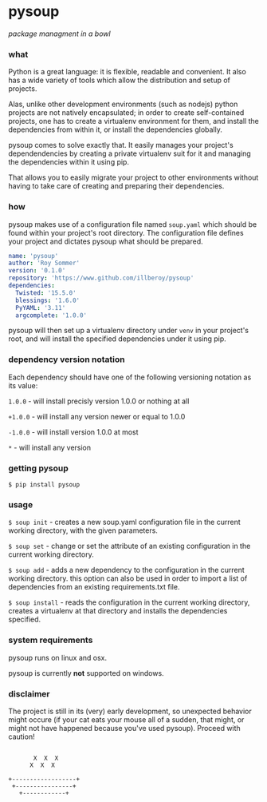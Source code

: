 # pysoup
*package managment in a bowl*

### what

Python is a great language: it is flexible, readable and convenient. It also has a wide variety of tools which allow the distribution and setup of projects.

Alas, unlike other development environments (such as nodejs) python projects are not natively encapsulated; in order to create self-contained projects, one has to create a virtualenv environment for them, and install the dependencies from within it, or install the dependencies globally.

pysoup comes to solve exactly that. It easily manages your project's dependendencies by creating a private virtualenv suit for it and managing the dependencies within it using pip.

That allows you to easily migrate your project to other environments without having to take care of creating and preparing their dependencies.

### how

pysoup makes use of a configuration file named `soup.yaml` which should be found within your project's root directory. The configuration file defines your project and dictates pysoup what should be prepared.

```yaml
name: 'pysoup'
author: 'Roy Sommer'
version: '0.1.0'
repository: 'https://www.github.com/illberoy/pysoup'
dependencies:
  Twisted: '15.5.0'
  blessings: '1.6.0'
  PyYAML: '3.11'
  argcomplete: '1.0.0'
```

pysoup will then set up a virtualenv directory under `venv` in your project's root, and will install the specified dependencies under it using pip.

### dependency version notation

Each dependency should have one of the following versioning notation as its value:

`1.0.0` - will install precisly version 1.0.0 or nothing at all

`+1.0.0` - will install any version newer or equal to 1.0.0

`-1.0.0` - will install version 1.0.0 at most

`*` - will install any version

### getting pysoup

`$ pip install pysoup`

### usage

`$ soup init` - creates a new soup.yaml configuration file in the current working directory, with the given parameters.

`$ soup set` - change or set the attribute of an existing configuration in the current working directory.

`$ soup add` - adds a new dependency to the configuration in the current working directory. this option can also be used in order to import a list of dependencies from an existing requirements.txt file.

`$ soup install` - reads the configuration in the current working directory, creates a virtualenv at that directory and installs the dependencies specified.

### system requirements

pysoup runs on linux and osx.

pysoup is currently **not** supported on windows.

### disclaimer

The project is still in its (very) early development, so unexpected behavior might occure (if your cat eats your mouse all of a sudden, that might, or might not have happened because you've used pysoup). Proceed with caution!

```

       X  X  X
      X  X  X

+------------------+
 +----------------+
   +------------+
   
```
